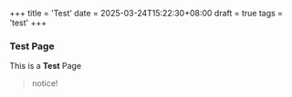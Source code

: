 +++
title = 'Test'
date = 2025-03-24T15:22:30+08:00
draft = true
tags = 'test'
+++

### Test Page
This is a **Test** Page

> notice!